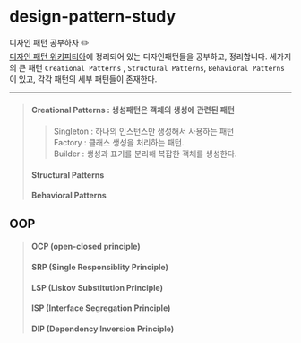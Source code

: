 # design-pattern-study
디자인 패턴 공부하자 ✏️  
[디자인 패턴 위키피티아](https://ko.wikipedia.org/wiki/%EB%94%94%EC%9E%90%EC%9D%B8_%ED%8C%A8%ED%84%B4_(%EC%B1%85))에 정리되어 있는 디자인패턴들을 공부하고, 정리합니다.
세가지의 큰 패턴 `Creational Patterns` , `Structural Patterns`, `Behavioral Patterns`이 있고, 각각 패턴의 세부 패턴들이 존재한다.

------------------------------------------------------------------------------------------------------------------  

> #### Creational Patterns : 생성패턴은 객체의 생성에 관련된 패턴
> > Singleton : 하나의 인스턴스만 생성해서 사용하는 패턴  
> > Factory : 클래스 생성을 처리하는 패턴.  
> > Builder : 생성과 표기를 분리해 복잡한 객체를 생성한다.
> #### Structural Patterns
> #### Behavioral Patterns  


## OOP
> #### OCP (open-closed principle)
> #### SRP (Single Responsiblity Principle)
> #### LSP (Liskov Substitution Principle)
> #### ISP (Interface Segregation Principle)
> #### DIP (Dependency Inversion Principle)

